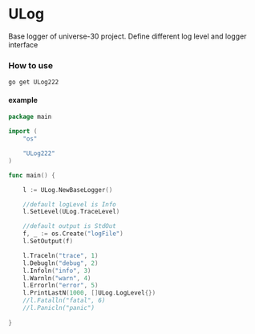 # ULog

Base logger of universe-30 project. Define different log level and logger interface

### How to use
```
go get ULog222
```

#### example
```go
package main

import (
	"os"

	"ULog222"
)

func main() {

	l := ULog.NewBaseLogger()

	//default logLevel is Info
	l.SetLevel(ULog.TraceLevel)

	//default output is StdOut
	f, _ := os.Create("logFile")
	l.SetOutput(f)

	l.Traceln("trace", 1)
	l.Debugln("debug", 2)
	l.Infoln("info", 3)
	l.Warnln("warn", 4)
	l.Errorln("error", 5)
	l.PrintLastN(1000, []ULog.LogLevel{})
	//l.Fatalln("fatal", 6)
	//l.Panicln("panic")
	
}
```